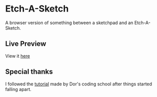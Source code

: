 # Etch-A-Sketch
A browser version of something between a sketchpad and an Etch-A-Sketch.


## Live Preview
View it [here](https://yuqingwwang.github.io/Etch-A-Sketch/)

## Special thanks
I followed the [tutorial](https://youtu.be/0YjwdFT-O9Y) made by Dor's coding school after things started falling apart.
